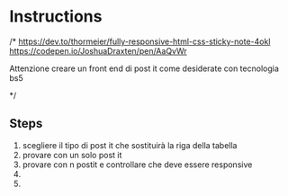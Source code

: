 # Instructions  

/*
 https://dev.to/thormeier/fully-responsive-html-css-sticky-note-4okl
https://codepen.io/JoshuaDraxten/pen/AaQvWr

Attenzione creare un front end di post it come desiderate con tecnologia bs5 

*/

  ## Steps
  1. scegliere il tipo di post it che sostituirà la riga della tabella
  2.  provare con un solo post it
  3.  provare con n postit e controllare che deve essere responsive
  4. 
  5. 

  
  